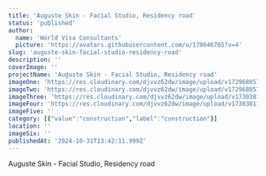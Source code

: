```yaml
---
title: 'Auguste Skin - Facial Studio, Residency road'
status: 'published'
author:
  name: 'World Visa Consultants'
  picture: 'https://avatars.githubusercontent.com/u/178646765?v=4'
slug: 'auguste-skin-facial-studio-residency-road'
description: ''
coverImage: ''
projectName: 'Auguste Skin - Facial Studio, Residency road'
imageOne: 'https://res.cloudinary.com/djvvz62dw/image/upload/v1729688572/greywall/projects/Auguste%20Skin%20Images/AugusteSkinImage1_hys4p9.webp'
imageTwo: 'https://res.cloudinary.com/djvvz62dw/image/upload/v1729688572/greywall/projects/Auguste%20Skin%20Images/AugusteSkinImage2_buiado.webp'
imageThree: 'https://res.cloudinary.com/djvvz62dw/image/upload/v1730381100/greywall/projects/Auguste%20Skin%20Images/IMG_0130_l3eoip.heic'
imageFour: 'https://res.cloudinary.com/djvvz62dw/image/upload/v1730381100/greywall/projects/Auguste%20Skin%20Images/IMG_0598_hvjizv.heic'
imageFive: ''
category: [{"value":"construction","label":"construction"}]
location: ''
imageSix: ''
publishedAt: '2024-10-31T13:42:11.999Z'
---
```


Auguste Skin - Facial Studio, Residency road